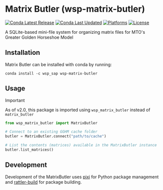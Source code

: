 # Matrix Butler (wsp-matrix-butler)

[![Conda Latest Release](https://anaconda.org/wsp_sap/wsp-matrix-butler/badges/version.svg)](https://anaconda.org/wsp_sap/wsp-matrix-butler)
[![Conda Last Updated](https://anaconda.org/wsp_sap/wsp-matrix-butler/badges/latest_release_date.svg)](https://anaconda.org/wsp_sap/wsp-matrix-butler)
[![Platforms](https://anaconda.org/wsp_sap/wsp-matrix-butler/badges/platforms.svg)](https://anaconda.org/wsp_sap/wsp-matrix-butler)
[![License](https://anaconda.org/wsp_sap/wsp-matrix-butler/badges/license.svg)](https://github.com/wsp-sag/wsp-matrix-butler/blob/master/LICENSE)

A SQLite-based mini-file system for organizing matrix files for MTO's Greater Golden Horseshoe Model

## Installation

Matrix Butler can be installed with conda by running:

```batch
conda install -c wsp_sap wsp-matrix-butler
```

## Usage

> [!IMPORTANT]
> As of v2.0, this package is imported using `wsp_matrix_butler` instead of `matrix_butler`

```python
from wsp_matrix_butler import MatrixButler

# Connect to an existing GGHM cache folder
butler = MatrixButler.connect("path/to/cache")

# List the contents (matrices) available in the MatrixButler instance
butler.list_matrices()
```

## Development

Development of the MatrixButler uses [pixi](https://pixi.sh/) for Python package management and [rattler-build](https://rattler.build/) for package building.

